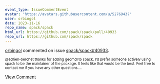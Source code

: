 ```yaml
---
event_type: IssueCommentEvent
avatar: "https://avatars.githubusercontent.com/u/5276943?"
user: orbingol
date: 2023-11-16
repo_name: spack/spack
html_url: https://github.com/spack/spack/pull/40933
repo_url: https://github.com/spack/spack
---
```


<a href='https://github.com/orbingol' target='_blank'>orbingol</a> commented on issue <a href='https://github.com/spack/spack/pull/40933' target='_blank'>spack/spack#40933</a>.

<small>@adrien-berchet thanks for adding geomdl to spack. I'd prefer someone actively using spack to be the maintainer of the package. It feels like that would be the best. Feel free to contact me if you have any other questions....</small>

<a href='https://github.com/spack/spack/pull/40933' target='_blank'>View Comment</a>